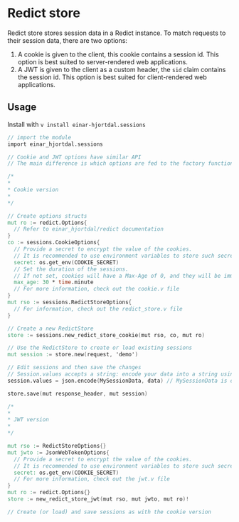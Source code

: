 # Redict store

Redict store stores session data in a Redict instance. To match requests to their session data, there 
are two options: 
1. A cookie is given to the client, this cookie contains a session id.
  This option is best suited to server-rendered web applications.
2. A JWT is given to the client as a custom header, the `sid` claim contains the session id.
  This option is best suited for client-rendered web applications.

## Usage

Install with `v install einar-hjortdal.sessions`

```V
// import the module
import einar_hjortdal.sessions

// Cookie and JWT options have similar API
// The main difference is which options are fed to the factory function

/*
*
* Cookie version
*
*/

// Create options structs
mut ro := redict.Options{
  // Refer to einar_hjortdal/redict documentation
}
co := sessions.CookieOptions{
  // Provide a secret to encrypt the value of the cookies.
  // It is recommended to use environment variables to store such secrets.
  secret: os.get_env(COOKIE_SECRET)
  // Set the duration of the sessions.
  // If not set, cookies will have a Max-Age of 0, and they will be immediately deleted by the client.
  max_age: 30 * time.minute
  // For more information, check out the cookie.v file
}
mut rso := sessions.RedictStoreOptions{
  // For information, check out the redict_store.v file
}

// Create a new RedictStore
store := sessions.new_redict_store_cookie(mut rso, co, mut ro)

// Use the RedictStore to create or load existing sessions
mut session := store.new(request, 'demo')

// Edit sessions and then save the changes
// Session.values accepts a string: encode your data into a string using, for example, json.
session.values = json.encode(MySessionData, data) // MySessionData is defined by you, the user.

store.save(mut response_header, mut session)

/*
*
* JWT version
*
*/

mut rso := RedictStoreOptions{}
mut jwto := JsonWebTokenOptions{
  // Provide a secret to encrypt the value of the cookies.
  // It is recommended to use environment variables to store such secrets.
  secret: os.get_env(COOKIE_SECRET)
  // For more information, check out the jwt.v file
}
mut ro := redict.Options{}
store := new_redict_store_jwt(mut rso, mut jwto, mut ro)!

// Create (or load) and save sessions as with the cookie version
```
